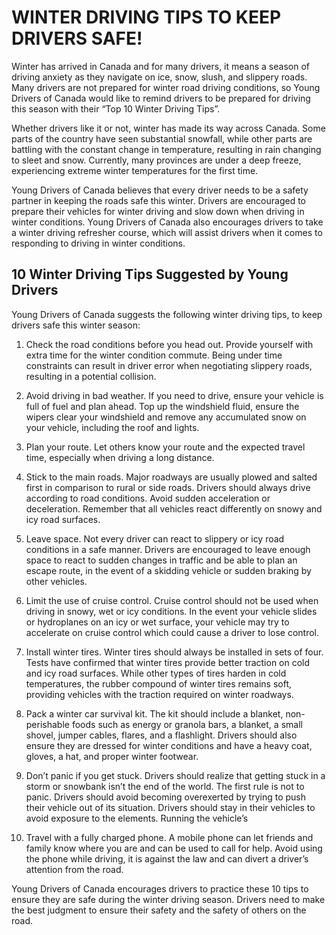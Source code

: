 # WINTER DRIVING TIPS TO KEEP DRIVERS SAFE!

Winter has arrived in Canada and for many drivers, it means a season of driving anxiety as they navigate on ice, snow, slush, and slippery roads. Many drivers are not prepared for winter road driving conditions, so Young Drivers of Canada would like to remind drivers to be prepared for driving this season with their “Top 10 Winter Driving Tips”.

Whether drivers like it or not, winter has made its way across Canada. Some parts of the country have seen substantial snowfall, while other parts are battling with the constant change in temperature, resulting in rain changing to sleet and snow. Currently, many provinces are under a deep freeze, experiencing extreme winter temperatures for the first time.

Young Drivers of Canada believes that every driver needs to be a safety partner in keeping the roads safe this winter. Drivers are encouraged to prepare their vehicles for winter driving and slow down when driving in winter conditions. Young Drivers of Canada also encourages drivers to take a winter driving refresher course, which will assist drivers when it comes to responding to driving in winter conditions.

## 10 Winter Driving Tips Suggested by Young Drivers

Young Drivers of Canada suggests the following winter driving tips, to keep drivers safe this winter season:

1. Check the road conditions before you head out. Provide yourself with extra time for the winter condition commute. Being under time constraints can result in driver error when negotiating slippery roads, resulting in a potential collision.

2. Avoid driving in bad weather. If you need to drive, ensure your vehicle is full of fuel and plan ahead. Top up the windshield fluid, ensure the wipers clear your windshield and remove any accumulated snow on your vehicle, including the roof and lights.

3. Plan your route. Let others know your route and the expected travel time, especially when driving a long distance.

4. Stick to the main roads. Major roadways are usually plowed and salted first in comparison to rural or side roads. Drivers should always drive according to road conditions. Avoid sudden acceleration or deceleration. Remember that all vehicles react differently on snowy and icy road surfaces.

5. Leave space. Not every driver can react to slippery or icy road conditions in a safe manner. Drivers are encouraged to leave enough space to react to sudden changes in traffic and be able to plan an escape route, in the event of a skidding vehicle or sudden braking by other vehicles.

6. Limit the use of cruise control. Cruise control should not be used when driving in snowy, wet or icy conditions. In the event your vehicle slides or hydroplanes on an icy or wet surface, your vehicle may try to accelerate on cruise control which could cause a driver to lose control.

7. Install winter tires. Winter tires should always be installed in sets of four. Tests have confirmed that winter tires provide better traction on cold and icy road surfaces. While other types of tires harden in cold temperatures, the rubber compound of winter tires remains soft, providing vehicles with the traction required on winter roadways.

8. Pack a winter car survival kit. The kit should include a blanket, non-perishable foods such as energy or granola bars, a blanket, a small shovel, jumper cables, flares, and a flashlight. Drivers should also ensure they are dressed for winter conditions and have a heavy coat, gloves, a hat, and proper winter footwear.

9. Don’t panic if you get stuck. Drivers should realize that getting stuck in a storm or snowbank isn’t the end of the world. The first rule is not to panic. Drivers should avoid becoming overexerted by trying to push their vehicle out of its situation. Drivers should stay in their vehicles to avoid exposure to the elements. Running the vehicle’s

10. Travel with a fully charged phone. A mobile phone can let friends and family know where you are and can be used to call for help. Avoid using the phone while driving, it is against the law and can divert a driver’s attention from the road.

Young Drivers of Canada encourages drivers to practice these 10 tips to ensure they are safe during the winter driving season. Drivers need to make the best judgment to ensure their safety and the safety of others on the road. 